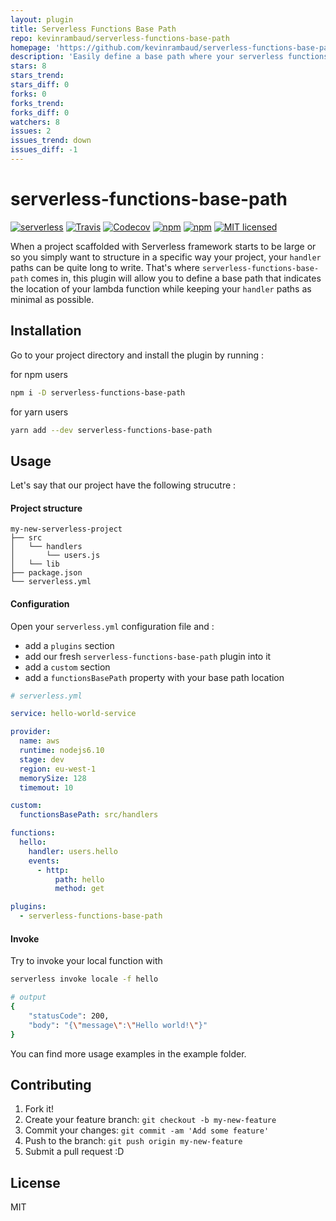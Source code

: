 ```yaml
---
layout: plugin
title: Serverless Functions Base Path
repo: kevinrambaud/serverless-functions-base-path
homepage: 'https://github.com/kevinrambaud/serverless-functions-base-path'
description: 'Easily define a base path where your serverless functions are located.'
stars: 8
stars_trend: 
stars_diff: 0
forks: 0
forks_trend: 
forks_diff: 0
watchers: 8
issues: 2
issues_trend: down
issues_diff: -1
---
```



# serverless-functions-base-path

[![serverless](http://public.serverless.com/badges/v3.svg)](http://www.serverless.com)
[![Travis](https://img.shields.io/travis/kevinrambaud/serverless-functions-base-path.svg)](https://travis-ci.org/kevinrambaud/serverless-functions-base-path)
[![Codecov](https://img.shields.io/codecov/c/github/kevinrambaud/serverless-functions-base-path.svg)](https://codecov.io/gh/kevinrambaud/serverless-functions-base-path)
[![npm](https://img.shields.io/npm/v/serverless-functions-base-path.svg)](https://www.npmjs.com/package/serverless-functions-base-path)
[![npm](https://img.shields.io/npm/dt/serverless-functions-base-path.svg)](https://www.npmjs.com/package/serverless-functions-base-path)
[![MIT licensed](https://img.shields.io/badge/license-MIT-blue.svg)](https://raw.githubusercontent.com/kevinrambaud/serverless-functions-path/master/LICENSE)

When a project scaffolded with Serverless framework starts to be large or so you simply want to structure in a specific way your project, your `handler` paths can be quite long to write. That's where `serverless-functions-base-path` comes in, this plugin will allow you to define a base path that indicates the location of your lambda function while keeping your `handler` paths as minimal as possible.

## Installation

Go to your project directory and install the plugin by running :

for npm users

```bash
npm i -D serverless-functions-base-path
```

for yarn users

```bash
yarn add --dev serverless-functions-base-path
```

## Usage

Let's say that our project have the following strucutre :

#### Project structure

```
my-new-serverless-project
├── src
│   └── handlers
│       └── users.js
│   └── lib
├── package.json
└── serverless.yml
```

#### Configuration

Open your `serverless.yml` configuration file and :

* add a `plugins` section
* add our fresh `serverless-functions-base-path` plugin into it
* add a `custom` section
* add a `functionsBasePath` property with your base path location

```yaml
# serverless.yml

service: hello-world-service

provider:
  name: aws
  runtime: nodejs6.10
  stage: dev
  region: eu-west-1
  memorySize: 128
  timemout: 10

custom:
  functionsBasePath: src/handlers

functions:
  hello:
    handler: users.hello
    events:
      - http:
          path: hello
          method: get

plugins:
  - serverless-functions-base-path
```

#### Invoke

Try to invoke your local function with

```bash
serverless invoke locale -f hello

# output
{
    "statusCode": 200,
    "body": "{\"message\":\"Hello world!\"}"
}
```

You can find more usage examples in the example folder.

## Contributing

1. Fork it!
2. Create your feature branch: `git checkout -b my-new-feature`
3. Commit your changes: `git commit -am 'Add some feature'`
4. Push to the branch: `git push origin my-new-feature`
5. Submit a pull request :D

## License

MIT

